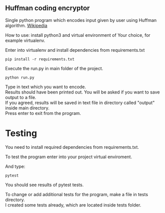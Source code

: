 ## Huffman coding encryptor 
Single python program which encodes input given by user using Huffman algorithm.  [Wikipedia](https://en.wikipedia.org/wiki/Huffman_coding)

How to use:
install python3 and virtual environment of Your choice, for example virtualenv.

Enter into virtualenv and install dependencies from requirements.txt
```
pip install -r requirements.txt
```

Execute the run.py in main folder of the project.  
```
python run.py
```
Type in text which you want to encode.  
Results should have been printed out. 
You will be asked if you want to save output to a file.  
If you agreed, results will be saved in text file in directory called "output" inside main directory.  
Press enter to exit from the program.  

# Testing
You need to install required dependencies from requirements.txt. 

To test the program enter into your project virtual enviroment.  

And type:
```
pytest
```
You should see results of pytest tests.  

To change or add additional tests for the program, make a file in tests directory.  
I created some tests already, which are located inside tests folder.
